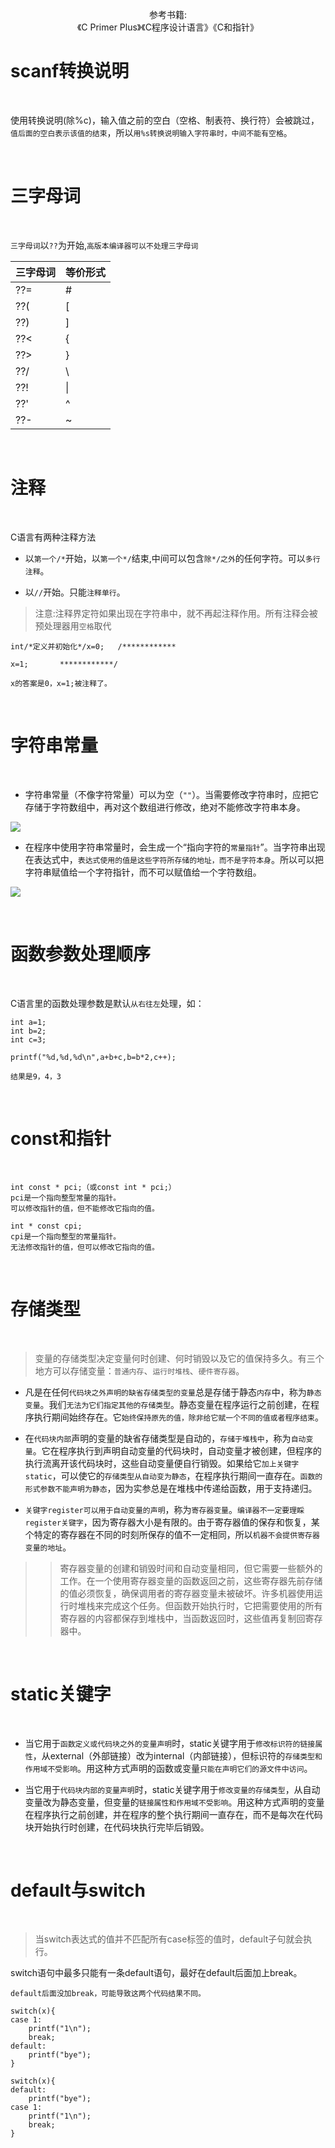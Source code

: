  <p align="center">
参考书籍:<br/>《C Primer Plus》《C程序设计语言》《C和指针》
</p>

# scanf转换说明

<br/>

使用转换说明(除%c)，输入值之前的空白（空格、制表符、换行符）会被跳过，`值后面的空白表示该值的结束`，所以`用%s转换说明输入字符串时，中间不能有空格`。

<br/>

# 三字母词

<br/>

`三字母词`以`??`为开始,`高版本编译器可以不处理三字母词`

|三字母词|等价形式|
|----|----|
| ??= |  # |
| ??( |  [ |
| ??) |  ] |
| ??< |  { |
| ??> |  } |
| ??/ | \\ |
| ??! | \| |
| ??' |  ^ |
| ??- |  ~ |

<br/>

# 注释

<br/>

C语言有两种注释方法

* 以`第一个/*`开始，以`第一个*/`结束,中间可以包含`除*/之外`的任何字符。可以`多行注释`。

* 以`//`开始。只能`注释单行`。

>注意:注释界定符如果出现在字符串中，就不再起注释作用。所有注释会被预处理器用`空格`取代

```
int/*定义并初始化*/x=0;   /************

x=1;       ************/

x的答案是0，x=1;被注释了。
```

<br/>

# 字符串常量

<br/>

* 字符串常量（不像字符常量）可以为空（`""`）。当需要修改字符串时，应把它存储于字符数组中，再对这个数组进行修改，绝对不能修改字符串本身。

![](https://github.com/Mrli6/The-introduction-to-C/blob/master/修改字符串问题.png)

* 在程序中使用字符串常量时，会生成一个“指向字符的`常量指针`”。当字符串出现在表达式中，`表达式使用的值是这些字符所存储的地址，而不是字符本身`。所以可以把字符串赋值给一个字符指针，而不可以赋值给一个字符数组。

![](https://github.com/Mrli6/The-introduction-to-C/blob/master/字符串指针.png)

<br/>

# 函数参数处理顺序

<br/>

C语言里的函数处理参数是默认`从右往左`处理，如：

```
int a=1;
int b=2;
int c=3;

printf("%d,%d,%d\n",a+b+c,b=b*2,c++);

结果是9，4，3
```

<br/>

# const和指针

<br/>

```
int const * pci;（或const int * pci;）
pci是一个指向整型常量的指针。
可以修改指针的值，但不能修改它指向的值。

int * const cpi;
cpi是一个指向整型的常量指针。
无法修改指针的值，但可以修改它指向的值。
```

<br/>

# 存储类型

<br/>

>变量的存储类型决定变量何时创建、何时销毁以及它的值保持多久。有三个地方可以存储变量：`普通内存`、`运行时堆栈`、`硬件寄存器`。

* 凡是在任何`代码块之外声明的缺省存储类型的变量`总是存储于静态`内存`中，称为`静态变量`。我们`无法为它们指定其他的存储类型`。静态变量在程序运行之前创建，在程序执行期间始终存在。它`始终保持原先的值，除非给它赋一个不同的值或者程序结束`。

* 在`代码块内部`声明的变量的缺省存储类型是自动的，`存储于堆栈中`，称为`自动变量`。它在程序执行到声明自动变量的代码块时，自动变量才被创建，但程序的执行流离开该代码块时，这些自动变量便自行销毁。如果给它`加上关键字static`，可以使它的`存储类型从自动变为静态`，在程序执行期间一直存在。`函数的形式参数不能声明为静态`，因为实参总是在堆栈中传递给函数，用于支持递归。

* `关键字register可以用于自动变量的声明`，称为`寄存器变量`。`编译器不一定要理睬register关键字`，因为寄存器大小是有限的。由于寄存器值的保存和恢复，某个特定的寄存器在不同的时刻所保存的值不一定相同，所以`机器不会提供寄存器变量的地址`。

>>寄存器变量的创建和销毁时间和自动变量相同，但它需要一些额外的工作。在一个使用寄存器变量的函数返回之前，这些寄存器先前存储的值必须恢复，确保调用者的寄存器变量未被破坏。许多机器使用运行时堆栈来完成这个任务。但函数开始执行时，它把需要使用的所有寄存器的内容都保存到堆栈中，当函数返回时，这些值再复制回寄存器中。

<br/>

# static关键字

<br/>

* 当它用于`函数定义或代码块之外的变量声明`时，static关键字用于`修改标识符的链接属性`，从external（外部链接）改为internal（内部链接），但标识符的`存储类型和作用域不受影响`。用这种方式声明的函数或变量`只能在声明它们的源文件中访问`。

* 当它用于`代码块内部的变量声明`时，static关键字用于`修改变量的存储类型`，从自动变量改为静态变量，但变量的`链接属性和作用域不受影响`。用这种方式声明的变量在程序执行之前创建，并在程序的整个执行期间一直存在，而不是每次在代码块开始执行时创建，在代码块执行完毕后销毁。

<br/>

# default与switch

<br/>

>当switch表达式的值并不匹配所有case标签的值时，default子句就会执行。

switch语句中最多只能有一条default语句，最好在default后面加上break。

```
default后面没加break，可能导致这两个代码结果不同。

switch(x){
case 1:
    printf("1\n");
    break;
default:
    printf("bye");
}

switch(x){
default:
    printf("bye");
case 1:
    printf("1\n");
    break;
}
```







